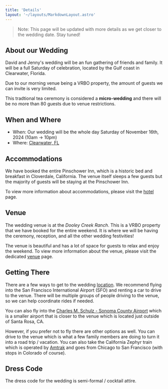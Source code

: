 ```yaml
---
title: 'Details'
layout: '~/layouts/MarkdownLayout.astro'
---
```


> Note: This page will be updated with more details as we get closer to the wedding date. Stay tuned!

## About our Wedding

David and Jenny's wedding will be an fun gathering of friends and family. It will be a full Saturday of celebration, located by the Gulf coast in Clearwater, Florida.

Due to our morning venue being a VRBO property, the amount of guests we can invite is very limited.

This tradtional tea ceremony is considered a **micro-wedding** and there will be no more than 80 guests due to venue restrictions.

## When and Where

- When: Our wedding will be the whole day Saturday of November 16th, 2024 (10am -> 10pm)
- Where: [Clearwater, FL](https://maps.app.goo.gl/VdFo88jXNWgfK8277)

## Accommodations

We have booked the entire Pinschower Inn, which is a historic bed and breakfast in Cloverdale, California. The venue itself sleeps a few guests but the majority of guests will be staying at the Pinschower Inn.

To view more information about accommodations, please visit the [hotel](/hotel) page.

## Venue

The wedding venue is at the _Dooley Creek Ranch_. This is a VRBO property that we have booked for the entire weekend. It is where we will be having the ceremony, reception, and all the other wedding festivities!

The venue is beautiful and has a lot of space for guests to relax and enjoy the weekend. To view more information about the venue, please visit the dedicated [venue](/venue) page.

## Getting There

There are a few ways to get to the wedding [location](/location). We recommend flying into the San Francisco International Airport (SFO) and renting a car to drive to the venue. There will be multiple groups of people driving to the venue, so we can help coordinate rides if needed.

You can also fly into the [Charles M. Schulz - Sonoma County Airport](https://sonomacountyairport.org/) which is a smaller airport that is closer to the venue which is located just outside of Santa Rosa, CA.

However, if you prefer not to fly there are other options as well. You can drive to the venue which is what a few family members are doing to turn it into a road trip / vacation. You can also take the California Zephyr train which is operated by [Amtrak](https://www.amtrak.com/california-zephyr-train) and goes from Chicago to San Francisco (with stops in Colorado of course).

## Dress Code

The dress code for the wedding is semi-formal / cocktail attire.
